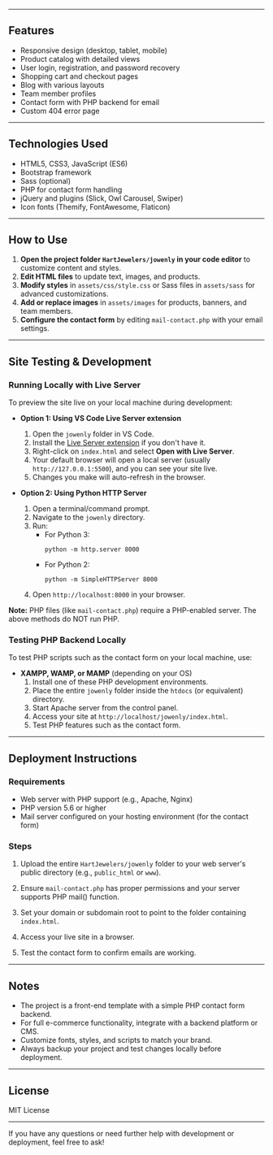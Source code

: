 
---

## Features

- Responsive design (desktop, tablet, mobile)
- Product catalog with detailed views
- User login, registration, and password recovery
- Shopping cart and checkout pages
- Blog with various layouts
- Team member profiles
- Contact form with PHP backend for email
- Custom 404 error page

---

## Technologies Used

- HTML5, CSS3, JavaScript (ES6)
- Bootstrap framework
- Sass (optional)
- PHP for contact form handling
- jQuery and plugins (Slick, Owl Carousel, Swiper)
- Icon fonts (Themify, FontAwesome, Flaticon)

---

## How to Use

1. **Open the project folder `HartJewelers/jowenly` in your code editor** to customize content and styles.
2. **Edit HTML files** to update text, images, and products.
3. **Modify styles** in `assets/css/style.css` or Sass files in `assets/sass` for advanced customizations.
4. **Add or replace images** in `assets/images` for products, banners, and team members.
5. **Configure the contact form** by editing `mail-contact.php` with your email settings.

---

## Site Testing & Development

### Running Locally with Live Server

To preview the site live on your local machine during development:

- **Option 1: Using VS Code Live Server extension**
  1. Open the `jowenly` folder in VS Code.
  2. Install the [Live Server extension](https://marketplace.visualstudio.com/items?itemName=ritwickdey.LiveServer) if you don't have it.
  3. Right-click on `index.html` and select **Open with Live Server**.
  4. Your default browser will open a local server (usually `http://127.0.0.1:5500`), and you can see your site live.
  5. Changes you make will auto-refresh in the browser.

- **Option 2: Using Python HTTP Server**
  1. Open a terminal/command prompt.
  2. Navigate to the `jowenly` directory.
  3. Run:
     - For Python 3:
       ```
       python -m http.server 8000
       ```
     - For Python 2:
       ```
       python -m SimpleHTTPServer 8000
       ```
  4. Open `http://localhost:8000` in your browser.

**Note:** PHP files (like `mail-contact.php`) require a PHP-enabled server. The above methods do NOT run PHP.

### Testing PHP Backend Locally

To test PHP scripts such as the contact form on your local machine, use:

- **XAMPP, WAMP, or MAMP** (depending on your OS)
  1. Install one of these PHP development environments.
  2. Place the entire `jowenly` folder inside the `htdocs` (or equivalent) directory.
  3. Start Apache server from the control panel.
  4. Access your site at `http://localhost/jowenly/index.html`.
  5. Test PHP features such as the contact form.

---

## Deployment Instructions

### Requirements
- Web server with PHP support (e.g., Apache, Nginx)
- PHP version 5.6 or higher
- Mail server configured on your hosting environment (for the contact form)

### Steps

1. Upload the entire `HartJewelers/jowenly` folder to your web server's public directory (e.g., `public_html` or `www`).

2. Ensure `mail-contact.php` has proper permissions and your server supports PHP mail() function.

3. Set your domain or subdomain root to point to the folder containing `index.html`.

4. Access your live site in a browser.

5. Test the contact form to confirm emails are working.

---

## Notes

- The project is a front-end template with a simple PHP contact form backend.
- For full e-commerce functionality, integrate with a backend platform or CMS.
- Customize fonts, styles, and scripts to match your brand.
- Always backup your project and test changes locally before deployment.

---

## License
MIT License

---

If you have any questions or need further help with development or deployment, feel free to ask!
